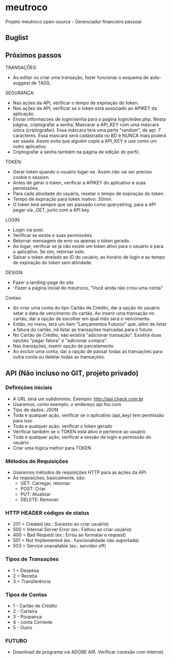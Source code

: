 meutroco
========
Projeto meutroco open-source - Gerenciador financeiro pessoal

Buglist
-------



Próximos passos
---------------
TRANSAÇÕES:
+	Ao editar ou criar uma transação, fazer funcionar o esquema de auto-suggest de TAGS.

SEGURANÇA:
+	Nas ações da API, verificar o tempo de expiração do token.
+	Nas ações da API, verificar se o token está associado ao APIKEY da aplicação.
+	Enviar informacoes de login/senha para a pagina login/index.php. Nesta página, criptografar a senha; Mascarar a API_KEY com uma máscara única (criptografar). Essa máscara terá uma parte "random", de apr. 7 caracteres. Essa mascara será cadastrada no BD e NUNCA mais poderá ser usada.  Assim evita que alguém copie a API_KEY e use  como um outro aplicativo.
+	Criptografar a senha também na página de edição do perfil.

TOKEN:
+	Gerar token quando o usuário logar-se. Assim não vai ser preciso cookie e session.
+	Antes de gerar o token, verificar a APIKEY do aplicativo e suas permissões.
+	Para cada atividade do usuário, resetar o tempo de expiração do token.
+	Tempo de expiração para token inativo: 30min.
+	O token terá sempre que ser passado como querystring, para a API pegar via _GET, junto com a API key.

LOGIN:
+	Login via post.
+	Verificar se existe e suas permissões.
+	Retornar mensagem de erro ou apenas o token gerado.
+	Ao logar, verificar se já não existe um token ativo para o usuário e para o aplicativo. Se sim, retornar este.
+	Salvar o token atrelado ao ID do usuário, ao horário de login e ao tempo de expiração do token sem atividade.

DESIGN:
+	Fazer a landing-page do site
+	-Fazer a página inicial do meutroco, "Você ainda não criou uma conta"

Contas:
+	Ao criar uma conta do tipo Cartão de Crédito, dar a opção do usuário setar a data de vencimento do cartão. Ao inserir uma transação no cartão, dar a opção de escolher em qual mês será o vencimento.
+	Então, no menu, terá um ítem "Lançamentos Futuros" que, além de listar a fatura do cartão, irá listar as transações marcadas para o futuro.
+	No Cartão de Crédito, não existirá "adicionar transação". Existirá duas opções "pagar fatura" e "adicionar compra".
+	Nas transações, inserir opção de parcelamento.
+	Ao excluir uma conta, dar a opção de passar todas as transações para outra conta ou deletar todas as transações.

API (Não incluso no GIT, projeto privado)
-----------------------------------------

### Definições iniciais ###
+	A URL será um subdomínio. Exemplo: http://api.check.com.br
+	Usaremos, como exemplo, o endereço api.foo.com
+	Tipo de dados: JSON
+	Toda e qualquer ação, verificar se o aplicativo (api_key) tem permissão para isso
+	Toda e qualquer ação, verificar o token gerado
+	Verificar também se o TOKEN está ativo e pertence ao usuário
+	Toda e qualquer ação, verificar a sessão de login e permissão do usuário
+	Criar uma lógica melhor para TOKEN

### Métodos de Requisições ###
+	Usaremos métodos de requisições HTTP para as ações da API. 
+	As requisições, basicamente, são:
	+	GET: Carregar, retornar
	+	POST: Criar
	+	PUT: Atualizar
	+	DELETE: Remover

### HTTP HEADER códigos de status ###
+	201 = Created (ex.: Sucesso ao criar usuário)
+	500 = Internal Server Error (ex.: Falhou ao criar usuário)
+	400 = Bad Request (ex.: Errou ao formatar o request)
+	501 = Not Implemented (ex.: funcionalidade não suportada)
+	503 = Service unavailable (ex.: servidor off)

### Tipos de Transações ###
+	1 = Despesa
+	2 = Receita
+	3 = Transferência

### Tipos de Contas ###
+	1 - Cartão de Crédito
+	2 - Carteira
+	3 - Poupança
+	4 - conta Corrente
+	5 - Outro

### FUTURO ###
+	Download de programa via ADOBE AIR. Verificar conexão com internet.